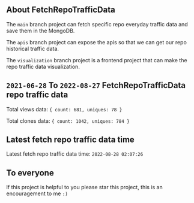 ## About FetchRepoTrafficData

The `main` branch project can fetch specific repo everyday traffic data and save them in the MongoDB.

The `apis` branch project can expose the apis so that we can get our repo historical traffic data.

The `visualization` branch project is a frontend project that can make the repo traffic data visualization.

## `2021-06-28` To `2022-08-27` FetchRepoTrafficData repo traffic data

Total views data: `{ count: 681, uniques: 78 }`

Total clones data: `{ count: 1042, uniques: 784 }`

## Latest fetch repo traffic data time

Latest fetch repo traffic data time: `2022-08-28 02:07:26`

## To everyone

If this project is helpful to you please star this project, this is an encouragement to me `:)`



